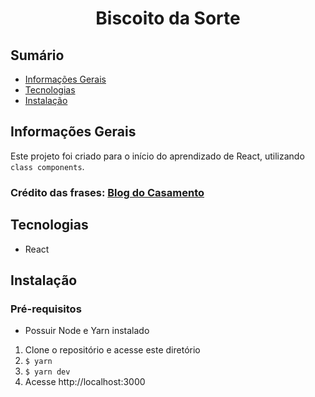 <div align="center">
  <h1>Biscoito da Sorte</h1>
</div>

## Sumário

- [Informações Gerais](#informações-gerais)
- [Tecnologias](#tecnologias)
- [Instalação](#instalação)

## Informações Gerais

Este projeto foi criado para o início do aprendizado de React, utilizando `class components`.

### Crédito das frases: [Blog do Casamento](https://www.blogdocasamento.com.br/70-frases-para-seus-biscoitos-da-sorte/)

## Tecnologias

- React

## Instalação

### Pré-requisitos

- Possuir Node e Yarn instalado

1. Clone o repositório e acesse este diretório
2. `$ yarn`
3. `$ yarn dev`
4. Acesse http://localhost:3000
